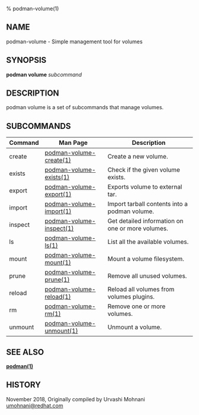 % podman-volume(1)

## NAME
podman\-volume - Simple management tool for volumes

## SYNOPSIS
**podman volume** *subcommand*

## DESCRIPTION
podman volume is a set of subcommands that manage volumes.

## SUBCOMMANDS

| Command | Man Page                                               | Description                                                                    |
| ------- | ------------------------------------------------------ | ------------------------------------------------------------------------------ |
| create  | [podman-volume-create(1)](podman-volume-create.1.md)   | Create a new volume.                                                           |
| exists  | [podman-volume-exists(1)](podman-volume-exists.1.md)   | Check if the given volume exists.                                              |
| export  | [podman-volume-export(1)](podman-volume-export.1.md)   | Exports volume to external tar.                                                |
| import  | [podman-volume-import(1)](podman-volume-import.1.md)   | Import tarball contents into a podman volume.                                  |
| inspect | [podman-volume-inspect(1)](podman-volume-inspect.1.md) | Get detailed information on one or more volumes.                               |
| ls      | [podman-volume-ls(1)](podman-volume-ls.1.md)           | List all the available volumes.                                                |
| mount   | [podman-volume-mount(1)](podman-volume-mount.1.md)     | Mount a volume filesystem.                                                     |
| prune   | [podman-volume-prune(1)](podman-volume-prune.1.md)     | Remove all unused volumes.                                                     |
| reload  | [podman-volume-reload(1)](podman-volume-reload.1.md)   | Reload all volumes from volumes plugins.                                       |
| rm      | [podman-volume-rm(1)](podman-volume-rm.1.md)           | Remove one or more volumes.                                                    |
| unmount | [podman-volume-unmount(1)](podman-volume-unmount.1.md) | Unmount a volume.                                                     |

## SEE ALSO
**[podman(1)](podman.1.md)**

## HISTORY
November 2018, Originally compiled by Urvashi Mohnani <umohnani@redhat.com>
